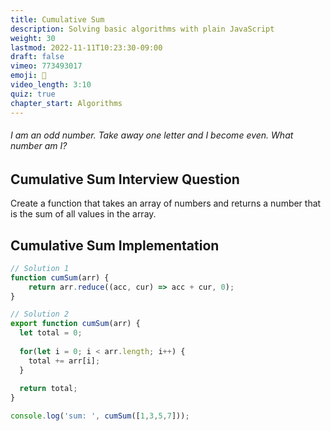 ```yaml
---
title: Cumulative Sum
description: Solving basic algorithms with plain JavaScript
weight: 30
lastmod: 2022-11-11T10:23:30-09:00
draft: false
vimeo: 773493017
emoji: 🥣
video_length: 3:10
quiz: true
chapter_start: Algorithms
---
```


<quiz-modal options="Four:Six:Seven:Eleven" answer="Seven" prize="11">
  <h6>I am an odd number. Take away one letter and I become even. What number am I?</h6>
</quiz-modal>

## Cumulative Sum Interview Question

Create a function that takes an array of numbers and returns a number that is the sum of all values in the array.

## Cumulative Sum Implementation

```js
// Solution 1
function cumSum(arr) {
    return arr.reduce((acc, cur) => acc + cur, 0);
}

// Solution 2
export function cumSum(arr) {
  let total = 0;
  
  for(let i = 0; i < arr.length; i++) {
    total += arr[i];
  } 
  
  return total;
}

console.log('sum: ', cumSum([1,3,5,7]));
```